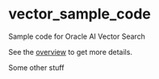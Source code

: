 # vector_sample_code
Sample code for Oracle AI Vector Search

See the [overview](Overview%20of%20AI%20Vector%20Search/README.md) to get more details.

Some other stuff
